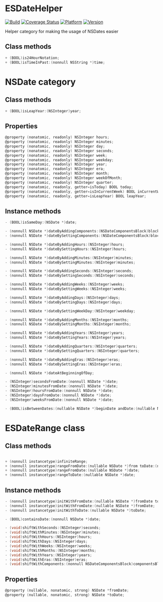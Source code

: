 # ESDateHelper

[![Build](https://travis-ci.org/e-sites/ESDateHelper.svg)](https://travis-ci.org/e-sites/ESDateHelper)
[![Coverage Status](https://coveralls.io/repos/e-sites/ESDateHelper/badge.svg?branch=master&service=github&cacheBuster=1234)](https://coveralls.io/github/e-sites/ESDateHelper?branch=master)
[![Platform](https://cocoapod-badges.herokuapp.com/p/ESDateHelper/badge.png)](http://cocoadocs.org/docsets/ESDateHelper)
[![Version](https://cocoapod-badges.herokuapp.com/v/ESDateHelper/badge.png)](http://cocoadocs.org/docsets/ESDateHelper)

Helper category for making the usage of NSDates easier

## Class methods
```objective-c
+ (BOOL)is24HourNotation;
+ (BOOL)isTimeInPast:(nonnull NSString *)time;
```

# NSDate category

## Class methods
```objective-c
+ (BOOL)isLeapYear:(NSInteger)year;
```

## Properties

```objective-c
@property (nonatomic, readonly) NSInteger hours;
@property (nonatomic, readonly) NSInteger minutes;
@property (nonatomic, readonly) NSInteger day;
@property (nonatomic, readonly) NSInteger seconds;
@property (nonatomic, readonly) NSInteger week;
@property (nonatomic, readonly) NSInteger weekday;
@property (nonatomic, readonly) NSInteger year;
@property (nonatomic, readonly) NSInteger era;
@property (nonatomic, readonly) NSInteger month;
@property (nonatomic, readonly) NSInteger weekOfMonth;
@property (nonatomic, readonly) NSInteger quarter;
@property (nonatomic, readonly, getter=isToday) BOOL today;
@property (nonatomic, readonly, getter=isInCurrentWeek) BOOL inCurrentWeek;
@property (nonatomic, readonly, getter=isLeapYear) BOOL leapYear;
```

## Instance methods

```objective-c
- (BOOL)isSameDay:(NSDate *)date;

- (nonnull NSDate *)dateByAddingComponents:(NSDateComponentsBlock)block;
- (nonnull NSDate *)dateBySettingComponents:(NSDateComponentsBlock)block;

- (nonnull NSDate *)dateByAddingHours:(NSInteger)hours;
- (nonnull NSDate *)dateBySettingHours:(NSInteger)hours;

- (nonnull NSDate *)dateByAddingMinutes:(NSInteger)minutes;
- (nonnull NSDate *)dateBySettingMinutes:(NSInteger)minutes;

- (nonnull NSDate *)dateByAddingSeconds:(NSInteger)seconds;
- (nonnull NSDate *)dateBySettingSeconds:(NSInteger)seconds;

- (nonnull NSDate *)dateByAddingWeeks:(NSInteger)weeks;
- (nonnull NSDate *)dateBySettingWeeks:(NSInteger)weeks;

- (nonnull NSDate *)dateByAddingDays:(NSInteger)days;
- (nonnull NSDate *)dateBySettingDays:(NSInteger)days;

- (nonnull NSDate *)dateBySettingWeekDay:(NSInteger)weekday;

- (nonnull NSDate *)dateByAddingMonths:(NSInteger)months;
- (nonnull NSDate *)dateBySettingMonths:(NSInteger)months;

- (nonnull NSDate *)dateByAddingYears:(NSInteger)years;
- (nonnull NSDate *)dateBySettingYears:(NSInteger)years;

- (nonnull NSDate *)dateByAddingQuarters:(NSInteger)quarters;
- (nonnull NSDate *)dateBySettingQuarters:(NSInteger)quarters;

- (nonnull NSDate *)dateByAddingEras:(NSInteger)eras;
- (nonnull NSDate *)dateBySettingEras:(NSInteger)eras;

- (nonnull NSDate *)dateAtBeginningOfDay;

- (NSInteger)secondsFromDate:(nonnull NSDate *)date;
- (NSInteger)minutesFromDate:(nonnull NSDate *)date;
- (NSInteger)hoursFromDate:(nonnull NSDate *)date;
- (NSInteger)daysFromDate:(nonnull NSDate *)date;
- (NSInteger)weeksFromDate:(nonnull NSDate *)date;

- (BOOL)isBetweenDates:(nullable NSDate *)beginDate andDate:(nullable NSDate *)endDate;
```

# ESDateRange class

## Class methods

```objective-c

+ (nonnull instancetype)infiniteRange;
+ (nonnull instancetype)rangeFromDate:(nullable NSDate *)from toDate:(nullable NSDate *)to;
+ (nonnull instancetype)rangeFromDate:(nullable NSDate *)date;
+ (nonnull instancetype)rangeToDate:(nullable NSDate *)date;
```

## Instance methods

```objective-c
- (nonnull instancetype)initWithFromDate:(nullable NSDate *)fromDate toDate:(nullable NSDate *)toDate;
- (nonnull instancetype)initWithFromDate:(nullable NSDate *)fromDate;
- (nonnull instancetype)initWithToDate:(nullable NSDate *)toDate;

- (BOOL)containsDate:(nonnull NSDate *)date;

- (void)shiftWithSeconds:(NSInteger)seconds;
- (void)shiftWithMinutes:(NSInteger)minutes;
- (void)shiftWithHours:(NSInteger)hours;
- (void)shiftWithDays:(NSInteger)days;
- (void)shiftWithWeeks:(NSInteger)weeks;
- (void)shiftWithMonths:(NSInteger)months;
- (void)shiftWithYears:(NSInteger)years;
- (void)shiftWithEras:(NSInteger)eras;
- (void)shiftWithComponents:(nonnull NSDateComponentsBlock)componentsBlock;
```

## Properties

```objective-c
@property (nullable, nonatomic, strong) NSDate *fromDate;
@property (nullable, nonatomic, strong) NSDate *toDate;
```